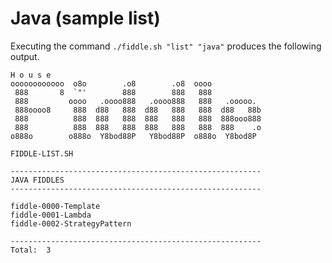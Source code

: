 Java (sample list)
======

Executing the command `./fiddle.sh "list" "java"` produces
the following output.


    H o u s e
    oooooooooooo  o8o        .o8        .o8  oooo
     888       8  `"'        888        888   888
     888         oooo   .oooo888   .oooo888   888   .ooooo.
     888oooo8     888  d88   888  d88   888   888  d88   88b
     888          888  888   888  888   888   888  888ooo888
     888          888  888   888  888   888   888  888    .o
    o888o        o888o  Y8bod88P   Y8bod88P  o888o  Y8bod8P
    
    FIDDLE-LIST.SH
    
    --------------------------------------------------------
    JAVA FIDDLES
    --------------------------------------------------------
    
    fiddle-0000-Template
    fiddle-0001-Lambda
    fiddle-0002-StrategyPattern
    
    --------------------------------------------------------
    Total:  3
